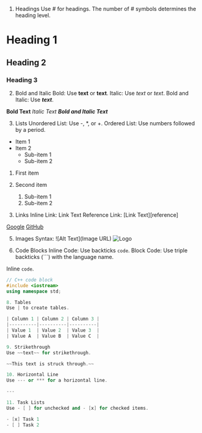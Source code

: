 1. Headings
Use # for headings. The number of # symbols determines the heading level.

# Heading 1
## Heading 2
### Heading 3

2. Bold and Italic
Bold: Use **text** or __text__.
Italic: Use *text* or _text_.
Bold and Italic: Use ***text***.

**Bold Text**
*Italic Text*
***Bold and Italic Text***

3. Lists
Unordered List: Use -, *, or +.
Ordered List: Use numbers followed by a period.

- Item 1
- Item 2
  - Sub-item 1
  - Sub-item 2

1. First item
2. Second item
   1. Sub-item 1
   2. Sub-item 2

4. Links
Inline Link: Link Text
Reference Link: [Link Text][reference]

[Google](https://www.google.com)
[GitHub][github-link]

[github-link]: https://github.com

5. Images
Syntax: ![Alt Text](Image URL)
![Logo](https://via.placeholder.com/150)


6. Code Blocks
Inline Code: Use backticks `code`.
Block Code: Use triple backticks (```) with the language name.

Inline `code`.

```cpp
// C++ code block
#include <iostream>
using namespace std;

8. Tables
Use | to create tables.

| Column 1 | Column 2 | Column 3 |
|----------|----------|----------|
| Value 1  | Value 2  | Value 3  |
| Value A  | Value B  | Value C  |

9. Strikethrough
Use ~~text~~ for strikethrough.

~~This text is struck through.~~

10. Horizontal Line
Use --- or *** for a horizontal line.

---

11. Task Lists
Use - [ ] for unchecked and - [x] for checked items.

- [x] Task 1
- [ ] Task 2